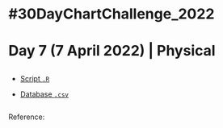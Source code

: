 # #30DayChartChallenge_2022

# Day 7 (7 April 2022) | Physical

## 



- [Script `.R`](https://github.com/fblpalmeira/jaguar_distribution/blob/main/jaguar_distribution.R)

- [Database `.csv`]()

<img src="">

Reference: 


